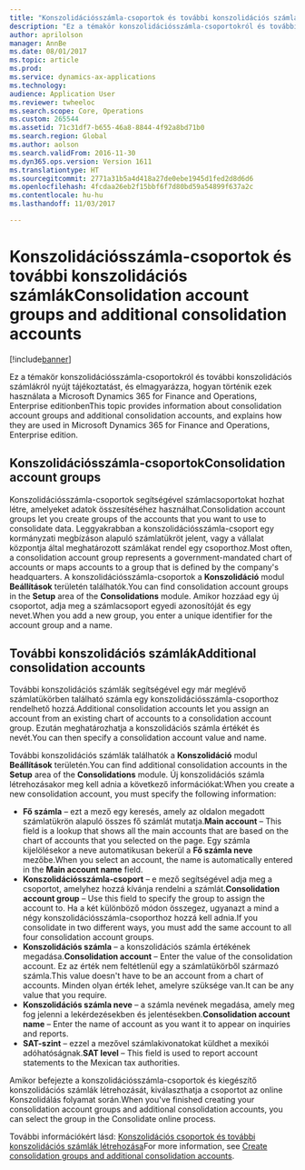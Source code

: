 ```yaml
---
title: "Konszolidációsszámla-csoportok és további konszolidációs számlák"
description: "Ez a témakör konszolidációsszámla-csoportokról és további konszolidációs számlákról nyújt tájékoztatást, és elmagyarázza, hogyan történik ezek használata a Microsoft Dynamics 365 for Finance and Operations, Enterprise editionben"
author: aprilolson
manager: AnnBe
ms.date: 08/01/2017
ms.topic: article
ms.prod: 
ms.service: dynamics-ax-applications
ms.technology: 
audience: Application User
ms.reviewer: twheeloc
ms.search.scope: Core, Operations
ms.custom: 265544
ms.assetid: 71c31df7-b655-46a8-8844-4f92a8bd71b0
ms.search.region: Global
ms.author: aolson
ms.search.validFrom: 2016-11-30
ms.dyn365.ops.version: Version 1611
ms.translationtype: HT
ms.sourcegitcommit: 2771a31b5a4d418a27de0ebe1945d1fed2d8d6d6
ms.openlocfilehash: 4fcdaa26eb2f15bbf6f7d80bd59a54899f637a2c
ms.contentlocale: hu-hu
ms.lasthandoff: 11/03/2017

---
```


# <a name="consolidation-account-groups-and-additional-consolidation-accounts"></a><span data-ttu-id="14708-103">Konszolidációsszámla-csoportok és további konszolidációs számlák</span><span class="sxs-lookup"><span data-stu-id="14708-103">Consolidation account groups and additional consolidation accounts</span></span>

[!include[banner](../includes/banner.md)]


<span data-ttu-id="14708-104">Ez a témakör konszolidációsszámla-csoportokról és további konszolidációs számlákról nyújt tájékoztatást, és elmagyarázza, hogyan történik ezek használata a Microsoft Dynamics 365 for Finance and Operations, Enterprise editionben</span><span class="sxs-lookup"><span data-stu-id="14708-104">This topic provides information about consolidation account groups and additional consolidation accounts, and explains how they are used in Microsoft Dynamics 365 for Finance and Operations, Enterprise edition.</span></span>

<a name="consolidation-account-groups"></a><span data-ttu-id="14708-105">Konszolidációsszámla-csoportok</span><span class="sxs-lookup"><span data-stu-id="14708-105">Consolidation account groups</span></span>
----------------------------

<span data-ttu-id="14708-106">Konszolidációsszámla-csoportok segítségével számlacsoportokat hozhat létre, amelyeket adatok összesítéséhez használhat.</span><span class="sxs-lookup"><span data-stu-id="14708-106">Consolidation account groups let you create groups of the accounts that you want to use to consolidate data.</span></span> <span data-ttu-id="14708-107">Leggyakrabban a konszolidációsszámla-csoport egy kormányzati megbízáson alapuló számlatükröt jelent, vagy a vállalat központja által meghatározott számlákat rendel egy csoporthoz.</span><span class="sxs-lookup"><span data-stu-id="14708-107">Most often, a consolidation account group represents a government-mandated chart of accounts or maps accounts to a group that is defined by the company's headquarters.</span></span> <span data-ttu-id="14708-108">A konszolidációsszámla-csoportok a **Konszolidáció** modul **Beállítások** területén találhatók.</span><span class="sxs-lookup"><span data-stu-id="14708-108">You can find consolidation account groups in the **Setup** area of the **Consolidations** module.</span></span> <span data-ttu-id="14708-109">Amikor hozzáad egy új csoportot, adja meg a számlacsoport egyedi azonosítóját és egy nevet.</span><span class="sxs-lookup"><span data-stu-id="14708-109">When you add a new group, you enter a unique identifier for the account group and a name.</span></span>

## <a name="additional-consolidation-accounts"></a><span data-ttu-id="14708-110">További konszolidációs számlák</span><span class="sxs-lookup"><span data-stu-id="14708-110">Additional consolidation accounts</span></span>
<span data-ttu-id="14708-111">További konszolidációs számlák segítségével egy már meglévő számlatükörben található számla egy konszolidációsszámla-csoporthoz rendelhető hozzá.</span><span class="sxs-lookup"><span data-stu-id="14708-111">Additional consolidation accounts let you assign an account from an existing chart of accounts to a consolidation account group.</span></span> <span data-ttu-id="14708-112">Ezután meghatározhatja a konszolidációs számla értékét és nevét.</span><span class="sxs-lookup"><span data-stu-id="14708-112">You can then specify a consolidation account value and name.</span></span> 

<span data-ttu-id="14708-113">További konszolidációs számlák találhatók a **Konszolidáció** modul **Beállítások** területén.</span><span class="sxs-lookup"><span data-stu-id="14708-113">You can find additional consolidation accounts in the **Setup** area of the **Consolidations** module.</span></span> <span data-ttu-id="14708-114">Új konszolidációs számla létrehozásakor meg kell adnia a következő információkat:</span><span class="sxs-lookup"><span data-stu-id="14708-114">When you create a new consolidation account, you must specify the following information:</span></span>

-   <span data-ttu-id="14708-115">**Fő számla** – ezt a mező egy keresés, amely az oldalon megadott számlatükrön alapuló összes fő számlát mutatja.</span><span class="sxs-lookup"><span data-stu-id="14708-115">**Main account** – This field is a lookup that shows all the main accounts that are based on the chart of accounts that you selected on the page.</span></span> <span data-ttu-id="14708-116">Egy számla kijelölésekor a neve automatikusan bekerül a **Fő számla neve** mezőbe.</span><span class="sxs-lookup"><span data-stu-id="14708-116">When you select an account, the name is automatically entered in the **Main account name** field.</span></span>
-   <span data-ttu-id="14708-117">**Konszolidációsszámla-csoport** – e mező segítségével adja meg a csoportot, amelyhez hozzá kívánja rendelni a számlát.</span><span class="sxs-lookup"><span data-stu-id="14708-117">**Consolidation account group** – Use this field to specify the group to assign the account to.</span></span> <span data-ttu-id="14708-118">Ha a két különböző módon összegez, ugyanazt a mind a négy konszolidációsszámla-csoporthoz hozzá kell adnia.</span><span class="sxs-lookup"><span data-stu-id="14708-118">If you consolidate in two different ways, you must add the same account to all four consolidation account groups.</span></span>
-   <span data-ttu-id="14708-119">**Konszolidációs számla** – a konszolidációs számla értékének megadása.</span><span class="sxs-lookup"><span data-stu-id="14708-119">**Consolidation account** – Enter the value of the consolidation account.</span></span> <span data-ttu-id="14708-120">Ez az érték nem feltétlenül egy a számlatükörből származó számla.</span><span class="sxs-lookup"><span data-stu-id="14708-120">This value doesn't have to be an account from a chart of accounts.</span></span> <span data-ttu-id="14708-121">Minden olyan érték lehet, amelyre szüksége van.</span><span class="sxs-lookup"><span data-stu-id="14708-121">It can be any value that you require.</span></span>
-   <span data-ttu-id="14708-122">**Konszolidációs számla neve** – a számla nevének megadása, amely meg fog jelenni a lekérdezésekben és jelentésekben.</span><span class="sxs-lookup"><span data-stu-id="14708-122">**Consolidation account name** – Enter the name of account as you want it to appear on inquiries and reports.</span></span>
-   <span data-ttu-id="14708-123">**SAT-szint** – ezzel a mezővel számlakivonatokat küldhet a mexikói adóhatóságnak.</span><span class="sxs-lookup"><span data-stu-id="14708-123">**SAT level** – This field is used to report account statements to the Mexican tax authorities.</span></span> 

<span data-ttu-id="14708-124">Amikor befejezte a konszolidációsszámla-csoportok és kiegészítő konszolidációs számlák létrehozását, kiválaszthatja a csoportot az online Konszolidálás folyamat során.</span><span class="sxs-lookup"><span data-stu-id="14708-124">When you've finished creating your consolidation account groups and additional consolidation accounts, you can select the group in the Consolidate online process.</span></span>


<span data-ttu-id="14708-125">További információkért lásd: [Konszolidációs csoportok és további konszolidációs számlák létrehozása](../general-ledger/tasks/create-consolidation-groups.md)</span><span class="sxs-lookup"><span data-stu-id="14708-125">For more information, see [Create consolidation groups and additional consolidation accounts](../general-ledger/tasks/create-consolidation-groups.md).</span></span> 




